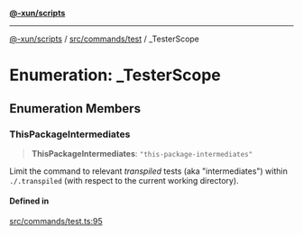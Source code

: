 [**@-xun/scripts**](../../../../README.md)

***

[@-xun/scripts](../../../../README.md) / [src/commands/test](../README.md) / \_TesterScope

# Enumeration: \_TesterScope

## Enumeration Members

### ThisPackageIntermediates

> **ThisPackageIntermediates**: `"this-package-intermediates"`

Limit the command to relevant _transpiled_ tests (aka "intermediates")
within `./.transpiled` (with respect to the current working directory).

#### Defined in

[src/commands/test.ts:95](https://github.com/Xunnamius/xscripts/blob/12020afea79f1ec674174f8cb4103ac0b46875c5/src/commands/test.ts#L95)
